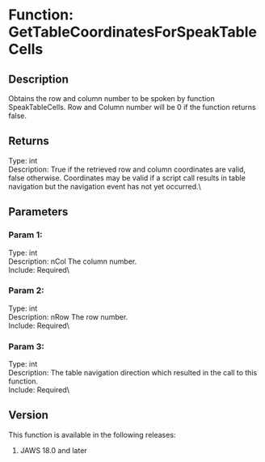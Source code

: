 # Function: GetTableCoordinatesForSpeakTableCells

## Description

Obtains the row and column number to be spoken by function
SpeakTableCells. Row and Column number will be 0 if the function returns
false.

## Returns

Type: int\
Description: True if the retrieved row and column coordinates are valid,
false otherwise. Coordinates may be valid if a script call results in
table navigation but the navigation event has not yet occurred.\

## Parameters

### Param 1:

Type: int\
Description: nCol The column number.\
Include: Required\

### Param 2:

Type: int\
Description: nRow The row number.\
Include: Required\

### Param 3:

Type: int\
Description: The table navigation direction which resulted in the call
to this function.\
Include: Required\

## Version

This function is available in the following releases:

1.  JAWS 18.0 and later
